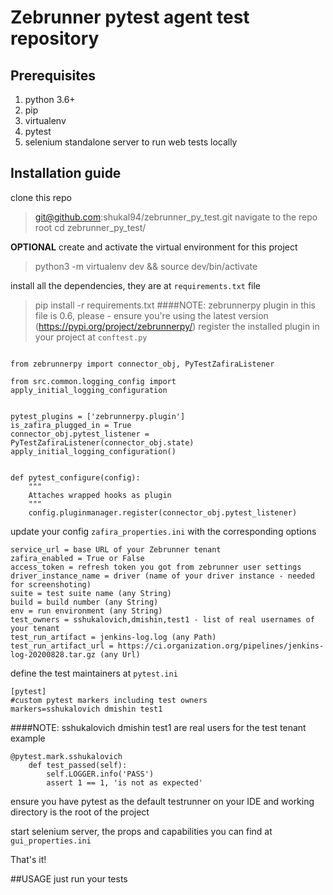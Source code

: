 # Zebrunner pytest agent test repository
## Prerequisites
1. python 3.6+
2. pip
3. virtualenv
4. pytest
5. selenium standalone server to run web tests locally
## Installation guide
clone this repo
> git@github.com:shukal94/zebrunner_py_test.git
navigate to the repo root
> cd zebrunner_py_test/

**OPTIONAL** create and activate the virtual environment for this project
> python3 -m virtualenv dev && source dev/bin/activate

install all the dependencies, they are at `requirements.txt` file
> pip install -r requirements.txt
####NOTE: zebrunnerpy plugin in this file is 0.6, please - ensure you're using the latest version (https://pypi.org/project/zebrunnerpy/)
register the installed plugin in your project at `conftest.py`
```

from zebrunnerpy import connector_obj, PyTestZafiraListener

from src.common.logging_config import apply_initial_logging_configuration


pytest_plugins = ['zebrunnerpy.plugin']
is_zafira_plugged_in = True
connector_obj.pytest_listener = PyTestZafiraListener(connector_obj.state)
apply_initial_logging_configuration()


def pytest_configure(config):
    """
    Attaches wrapped hooks as plugin
    """
    config.pluginmanager.register(connector_obj.pytest_listener)

```
update your config `zafira_properties.ini` with the corresponding options
```
service_url = base URL of your Zebrunner tenant
zafira_enabled = True or False
access_token = refresh token you got from zebrunner user settings
driver_instance_name = driver (name of your driver instance - needed for screenshoting)
suite = test suite name (any String)
build = build number (any String)
env = run environment (any String)
test_owners = sshukalovich,dmishin,test1 - list of real usernames of your tenant
test_run_artifact = jenkins-log.log (any Path)
test_run_artifact_url = https://ci.organization.org/pipelines/jenkins-log-20200828.tar.gz (any Url)
```
define the test maintainers at `pytest.ini`
```
[pytest]
#custom pytest markers including test owners
markers=sshukalovich dmishin test1
```
####NOTE: sshukalovich dmishin test1 are real users for the test tenant
example
```
@pytest.mark.sshukalovich
    def test_passed(self):
        self.LOGGER.info('PASS')
        assert 1 == 1, 'is not as expected'
```
ensure you have pytest as the default testrunner on your IDE and working directory is the root of the project

start selenium server, the props and capabilities you can find at `gui_properties.ini`

That's it!

##USAGE
just run your tests